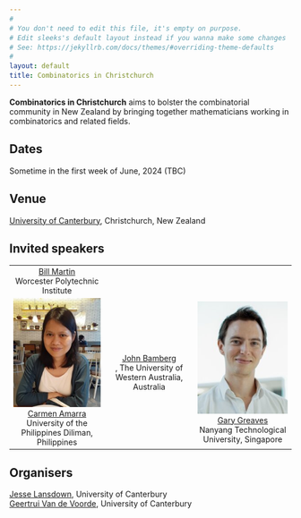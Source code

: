 ```yaml
---
#
# You don't need to edit this file, it's empty on purpose.
# Edit sleeks's default layout instead if you wanna make some changes
# See: https://jekyllrb.com/docs/themes/#overriding-theme-defaults
#
layout: default
title: Combinatorics in Christchurch
---
```

**Combinatorics in Christchurch** aims to bolster the combinatorial community in New Zealand by bringing together mathematicians working in combinatorics and related fields.

## Dates
Sometime in the first week of June, 2024 (TBC)

## Venue
[University of Canterbury](https://www.canterbury.ac.nz/), Christchurch, New Zealand

## Invited speakers

| | | |
|:--:|:--:|:--:|
| [Bill Martin](https://www.wpi.edu/people/faculty/martin) <br> Worcester Polytechnic Institute |
|  <img src="CarmenCroppedResized.jpg"> <br> [Carmen Amarra](https://math.upd.edu.ph/faculty/amarra-maria-carmen) <br> University of the Philippines Diliman, Philippines | [John Bamberg](https://johnbamberg.github.io/) <br>, The University of Western Australia, Australia | <img src="GaryGreavesCroppedResized.jpg"> <br> [Gary Greaves](https://personal.ntu.edu.sg/gary/) <br> Nanyang Technological University, Singapore |


## Organisers
[Jesse Lansdown](https://www.jesselansdown.com/), University of Canterbury <br>
[Geertrui Van de Voorde](https://www.canterbury.ac.nz/engineering/contact-us/people/geertrui-van-de-voorde.html), University of Canterbury
